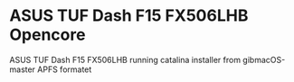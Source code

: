 # ASUS TUF Dash F15 FX506LHB Opencore 
 ASUS TUF Dash F15 FX506LHB running catalina installer from gibmacOS-master APFS formatet
